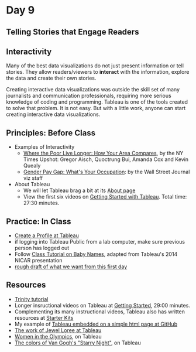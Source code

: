 # Day 9

## Telling Stories that Engage Readers

## Interactivity

Many of the best data visualizations do not just present information or tell stories. They allow readers/viewers to **interact** with the information, explore the data and create their own stories.

Creating interactive data visualizations was outside the skill set of many journalists and communication professionals, requiring more serious knowledge of coding and programming. Tableau is one of the tools created to solve that problem. It is not easy. But with a little work, anyone can start creating interactive data visualizations.

## Principles: Before Class
- Examples of Interactivity
  - [Where the Poor Live Longer: How Your Area Compares](http://www.nytimes.com/interactive/2016/04/11/upshot/where-the-poor-live-longer-how-your-area-compares.html?em_pos=small&emc=edit_up_20160411&nl=upshot&nl_art=1&nlid=724199&ref=headline&te=1&_r=1), by the NY Times Upshot: Gregor Aisch, Quoctrung Bui, Amanda Cox and Kevin Quealy
  - [Gender Pay Gap: What's Your Occupation](http://graphics.wsj.com/gender-pay-gap/): by the Wall Street Journal viz staff
- About Tableau
  - We will let Tableau brag a bit at its [About page](http://www.tableau.com/about)
  - View the first six videos on [Getting Started with Tableau](https://public.tableau.com/en-us/s/resources). Total time: 27:30 minutes.

## Practice: In Class

- [Create a Profile at Tableau](https://public.tableau.com)
- if logging into Tableau Public from a lab computer, make sure previous person has logged out
- Follow [Class Tutorial on Baby Names](https://github.com/jacklule/DataViz-Syllabus/blob/master/Tableau.md), adapted from Tableau's 2014 NICAR presentation
- [rough draft of what we want from this first day](http://jacklule.github.io/pages/tableau.html)

## Resources
- [Trinity tutorial](https://www.datavizforall.org/chart/scatter-chart-tableau/)
- Longer insructional videos on Tableau at [Getting Started](http://www.tableau.com/learn/training#getting-started), 29:00 minutes.
- Complementing its many instructional videos, Tableau also has written resources at [Starter Kits](http://www.tableau.com/learn/starter-kit)
- My example of [Tableau embedded on a simple html page at GitHub](http://jacklule.github.io/pages/embed-test-Tableau.html)
- [The work of Jewel Loree at Tableau](https://public.tableau.com/s/profile/jewel.loree#!/)
- [Women in the Olympics](https://public.tableau.com/s/gallery/women-summer-games?utm_source=feedburner&utm_medium=email&utm_campaign=Feed%3A+VizOfTheDay+%28Viz+of+the+Day+-+Beautiful+Visual+Stories%29), on Tableau
- [The colors of Van Gogh's "Starry Night"](https://public.tableau.com/s/gallery/colors-starry-night?utm_source=feedburner&utm_medium=email&utm_campaign=Feed%3A+VizOfTheDay+%28Viz+of+the+Day+-+Beautiful+Visual+Stories%29), on Tableau




